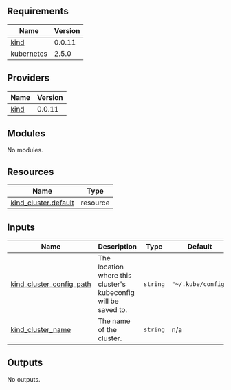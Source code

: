<!-- BEGIN_TF_DOCS -->
## Requirements

| Name | Version |
|------|---------|
| <a name="requirement_kind"></a> [kind](#requirement\_kind) | 0.0.11 |
| <a name="requirement_kubernetes"></a> [kubernetes](#requirement\_kubernetes) | 2.5.0 |

## Providers

| Name | Version |
|------|---------|
| <a name="provider_kind"></a> [kind](#provider\_kind) | 0.0.11 |

## Modules

No modules.

## Resources

| Name | Type |
|------|------|
| [kind_cluster.default](https://registry.terraform.io/providers/kyma-incubator/kind/0.0.11/docs/resources/cluster) | resource |

## Inputs

| Name | Description | Type | Default | Required |
|------|-------------|------|---------|:--------:|
| <a name="input_kind_cluster_config_path"></a> [kind\_cluster\_config\_path](#input\_kind\_cluster\_config\_path) | The location where this cluster's kubeconfig will be saved to. | `string` | `"~/.kube/config"` | no |
| <a name="input_kind_cluster_name"></a> [kind\_cluster\_name](#input\_kind\_cluster\_name) | The name of the cluster. | `string` | n/a | yes |

## Outputs

No outputs.
<!-- END_TF_DOCS -->